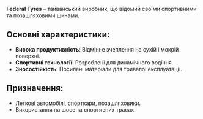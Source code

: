 **Federal Tyres** – тайванський виробник, що відомий своїми спортивними та позашляховими шинами.

## Основні характеристики:

- **Висока продуктивність**: Відмінне зчеплення на сухій і мокрій поверхні.
- **Спортивні технології**: Розроблені для динамічного водіння.
- **Зносостійкість**: Посилені матеріали для тривалої експлуатації.

## Призначення:

- Легкові автомобілі, спорткари, позашляховики.
- Використання на шосе та спортивних трасах.

